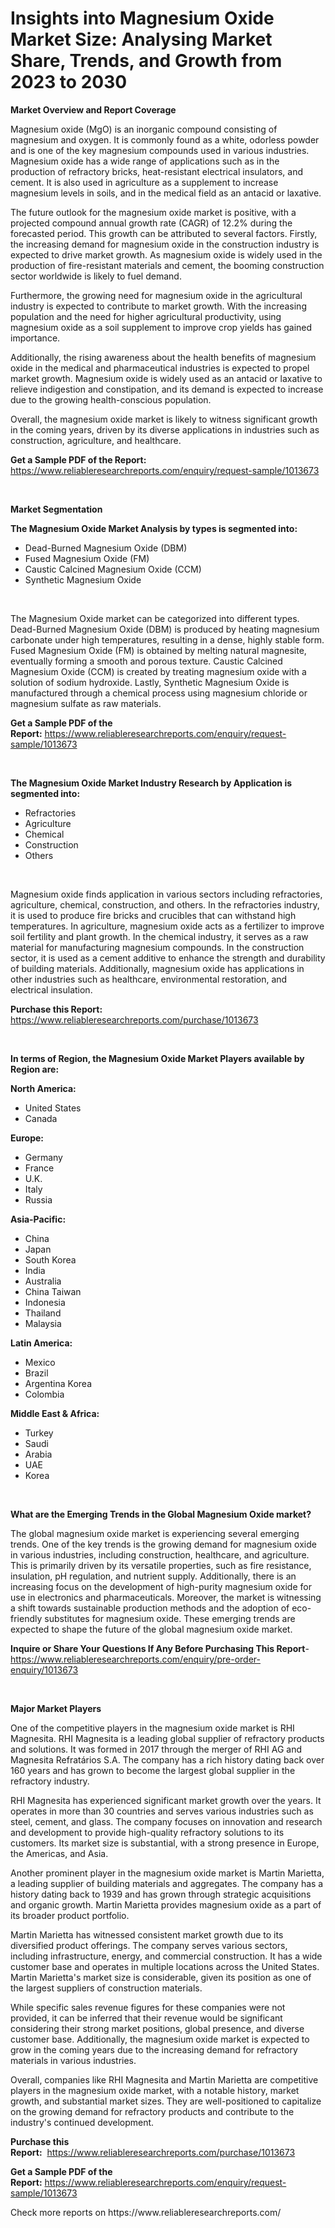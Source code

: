 <p><h1>Insights into Magnesium Oxide Market Size: Analysing Market Share, Trends, and Growth from 2023 to 2030</h1></p><p><strong>Market Overview and Report Coverage</strong></p>
<p><p>Magnesium oxide (MgO) is an inorganic compound consisting of magnesium and oxygen. It is commonly found as a white, odorless powder and is one of the key magnesium compounds used in various industries. Magnesium oxide has a wide range of applications such as in the production of refractory bricks, heat-resistant electrical insulators, and cement. It is also used in agriculture as a supplement to increase magnesium levels in soils, and in the medical field as an antacid or laxative.</p><p>The future outlook for the magnesium oxide market is positive, with a projected compound annual growth rate (CAGR) of 12.2% during the forecasted period. This growth can be attributed to several factors. Firstly, the increasing demand for magnesium oxide in the construction industry is expected to drive market growth. As magnesium oxide is widely used in the production of fire-resistant materials and cement, the booming construction sector worldwide is likely to fuel demand.</p><p>Furthermore, the growing need for magnesium oxide in the agricultural industry is expected to contribute to market growth. With the increasing population and the need for higher agricultural productivity, using magnesium oxide as a soil supplement to improve crop yields has gained importance.</p><p>Additionally, the rising awareness about the health benefits of magnesium oxide in the medical and pharmaceutical industries is expected to propel market growth. Magnesium oxide is widely used as an antacid or laxative to relieve indigestion and constipation, and its demand is expected to increase due to the growing health-conscious population.</p><p>Overall, the magnesium oxide market is likely to witness significant growth in the coming years, driven by its diverse applications in industries such as construction, agriculture, and healthcare.</p></p>
<p><strong>Get a Sample PDF of the Report:</strong> <a href="https://www.reliableresearchreports.com/enquiry/request-sample/1013673">https://www.reliableresearchreports.com/enquiry/request-sample/1013673</a></p>
<p>&nbsp;</p>
<p><strong>Market Segmentation</strong></p>
<p><strong>The Magnesium Oxide Market Analysis by types is segmented into:</strong></p>
<p><ul><li>Dead-Burned Magnesium Oxide (DBM)</li><li>Fused Magnesium Oxide (FM)</li><li>Caustic Calcined Magnesium Oxide (CCM)</li><li>Synthetic Magnesium Oxide</li></ul></p>
<p>&nbsp;</p>
<p><p>The Magnesium Oxide market can be categorized into different types. Dead-Burned Magnesium Oxide (DBM) is produced by heating magnesium carbonate under high temperatures, resulting in a dense, highly stable form. Fused Magnesium Oxide (FM) is obtained by melting natural magnesite, eventually forming a smooth and porous texture. Caustic Calcined Magnesium Oxide (CCM) is created by treating magnesium oxide with a solution of sodium hydroxide. Lastly, Synthetic Magnesium Oxide is manufactured through a chemical process using magnesium chloride or magnesium sulfate as raw materials.</p></p>
<p><strong>Get a Sample PDF of the Report:</strong>&nbsp;<a href="https://www.reliableresearchreports.com/enquiry/request-sample/1013673">https://www.reliableresearchreports.com/enquiry/request-sample/1013673</a></p>
<p>&nbsp;</p>
<p><strong>The Magnesium Oxide Market Industry Research by Application is segmented into:</strong></p>
<p><ul><li>Refractories</li><li>Agriculture</li><li>Chemical</li><li>Construction</li><li>Others</li></ul></p>
<p>&nbsp;</p>
<p><p>Magnesium oxide finds application in various sectors including refractories, agriculture, chemical, construction, and others. In the refractories industry, it is used to produce fire bricks and crucibles that can withstand high temperatures. In agriculture, magnesium oxide acts as a fertilizer to improve soil fertility and plant growth. In the chemical industry, it serves as a raw material for manufacturing magnesium compounds. In the construction sector, it is used as a cement additive to enhance the strength and durability of building materials. Additionally, magnesium oxide has applications in other industries such as healthcare, environmental restoration, and electrical insulation.</p></p>
<p><strong>Purchase this Report:</strong>&nbsp; <a href="https://www.reliableresearchreports.com/purchase/1013673">https://www.reliableresearchreports.com/purchase/1013673</a></p>
<p>&nbsp;</p>
<p><strong>In terms of Region, the Magnesium Oxide Market Players available by Region are:</strong></p>
<p>
    <p> <strong> North America: </strong>
        <ul>
            <li>United States</li>
            <li>Canada</li>
        </ul>
        </p> 
    <p> <strong> Europe: </strong>
        <ul>
            <li>Germany</li>
            <li>France</li>
            <li>U.K.</li>
            <li>Italy</li>
            <li>Russia</li>
        </ul>
        </p> 
    <p> <strong> Asia-Pacific: </strong>
        <ul>
            <li>China</li>
            <li>Japan</li>
            <li>South Korea</li>
            <li>India</li>
            <li>Australia</li>
            <li>China Taiwan</li>
            <li>Indonesia</li>
            <li>Thailand</li>
            <li>Malaysia</li>
        </ul>
        </p> 
    <p> <strong> Latin America: </strong>
        <ul>
            <li>Mexico</li>
            <li>Brazil</li>
            <li>Argentina Korea</li>
            <li>Colombia</li>
        </ul>
        </p> 
    <p> <strong> Middle East & Africa: </strong>
        <ul>
            <li>Turkey</li>
            <li>Saudi</li>
            <li>Arabia</li>
            <li>UAE</li>
            <li>Korea</li>
        </ul>
    </p>
    </p>
<p>&nbsp;</p>
<p><strong>What are the Emerging Trends in the Global Magnesium Oxide market?</strong></p>
<p><p>The global magnesium oxide market is experiencing several emerging trends. One of the key trends is the growing demand for magnesium oxide in various industries, including construction, healthcare, and agriculture. This is primarily driven by its versatile properties, such as fire resistance, insulation, pH regulation, and nutrient supply. Additionally, there is an increasing focus on the development of high-purity magnesium oxide for use in electronics and pharmaceuticals. Moreover, the market is witnessing a shift towards sustainable production methods and the adoption of eco-friendly substitutes for magnesium oxide. These emerging trends are expected to shape the future of the global magnesium oxide market.</p></p>
<p><strong>Inquire or Share Your Questions If Any Before Purchasing This Report</strong>- <a href="https://www.reliableresearchreports.com/enquiry/pre-order-enquiry/1013673">https://www.reliableresearchreports.com/enquiry/pre-order-enquiry/1013673</a></p>
<p>&nbsp;</p>
<p><strong>Major Market Players</strong></p>
<p><p>One of the competitive players in the magnesium oxide market is RHI Magnesita. RHI Magnesita is a leading global supplier of refractory products and solutions. It was formed in 2017 through the merger of RHI AG and Magnesita Refratários S.A. The company has a rich history dating back over 160 years and has grown to become the largest global supplier in the refractory industry.</p><p>RHI Magnesita has experienced significant market growth over the years. It operates in more than 30 countries and serves various industries such as steel, cement, and glass. The company focuses on innovation and research and development to provide high-quality refractory solutions to its customers. Its market size is substantial, with a strong presence in Europe, the Americas, and Asia.</p><p>Another prominent player in the magnesium oxide market is Martin Marietta, a leading supplier of building materials and aggregates. The company has a history dating back to 1939 and has grown through strategic acquisitions and organic growth. Martin Marietta provides magnesium oxide as a part of its broader product portfolio.</p><p>Martin Marietta has witnessed consistent market growth due to its diversified product offerings. The company serves various sectors, including infrastructure, energy, and commercial construction. It has a wide customer base and operates in multiple locations across the United States. Martin Marietta's market size is considerable, given its position as one of the largest suppliers of construction materials.</p><p>While specific sales revenue figures for these companies were not provided, it can be inferred that their revenue would be significant considering their strong market positions, global presence, and diverse customer base. Additionally, the magnesium oxide market is expected to grow in the coming years due to the increasing demand for refractory materials in various industries.</p><p>Overall, companies like RHI Magnesita and Martin Marietta are competitive players in the magnesium oxide market, with a notable history, market growth, and substantial market sizes. They are well-positioned to capitalize on the growing demand for refractory products and contribute to the industry's continued development.</p></p>
<p><strong>Purchase this Report:</strong>&nbsp;&nbsp;<a href="https://www.reliableresearchreports.com/purchase/1013673">https://www.reliableresearchreports.com/purchase/1013673</a></p>
<p></p>
<p><strong>Get a Sample PDF of the Report:</strong>&nbsp;<a href="https://www.reliableresearchreports.com/enquiry/request-sample/1013673">https://www.reliableresearchreports.com/enquiry/request-sample/1013673</a></p>
<p>Check more reports on https://www.reliableresearchreports.com/</p>